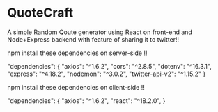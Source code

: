 # QuoteCraft
A simple Random Qoute generator using React on front-end and Node+Express backend with feature of sharing it to twitter!!

npm install these dependencies on server-side !!

"dependencies": {
    "axios": "^1.6.2",
    "cors": "^2.8.5",
    "dotenv": "^16.3.1",
    "express": "^4.18.2",
    "nodemon": "^3.0.2",
    "twitter-api-v2": "^1.15.2"
}


npm install these dependencies on client-side !!

"dependencies": {
    "axios": "^1.6.2",
    "react": "^18.2.0",
}
